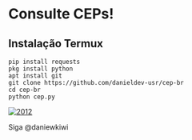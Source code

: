 # Consulte CEPs!

## Instalação Termux 

`pip install requests`
<br>
`pkg install python `
<br>
`apt install git`
<br>
`git clone https://github.com/danieldev-usr/cep-br`
<br>
`cd cep-br`
<br>
`python cep.py`


<a href="https://ibb.co/zFk3jvS"><img src="https://i.ibb.co/r3WBTrZ/2012.jpg" alt="2012" border="0"></a>
<p> Siga @daniewkiwi </p>
